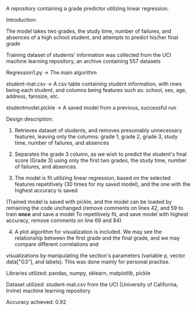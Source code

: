 A repository containing a grade predictor utilizing linear regression.

Introduction:

The model takes two grades, the study time, number of failures, and absences of a high school student, and attempts to predict his/her final grade

Training dataset of students' information was collected from the UCI machine learning repository, an archive containing 557 datasets

Regression1.py -> The main algorithm

student-mat.csv -> A csv table containing student information, with rows being each student, and columns being features such as: school, sex, age, address, famsize, etc.

studentmodel.pickle -> A saved model from a previous, successful run

Design description:

1) Retrieves dataset of students, and removes presumably unnecessary features, leaving only the columns: grade 1, grade 2, grade 3, study time, number of failures, and absences

2) Separates the grade 3 column, as we wish to predict the student's final score (Grade 3) using only the first two grades, the study time, number of failures, and absences.

3) The model is fit utilizing linear regression, based on the selected features repetitively (30 times for my saved model), and the one with the highest accuracy is saved

(Trained model is saved with pickle, and the model can be loaded by remaining the code unchanged (remove comments on lines 42, and 59 to train **once** and save a model
To repetitively fit, and save model with highest accuracy, remove comments on line 69 and 84)

4) A plot algorithm for visualization is included. We may see the relationship between the first grade and the final grade, and we may compare different correlations and

visualizations by manipulating the section's parameters (variable p, vector data["G3"], and labels). This was done mainly for personal practise.

Libraries utilized: pandas, numpy, sklearn, matplotlib, pickle

Dataset utilized: student-mat.csv from the UCI (University of California, Irvine) machine learning repository

Accuracy achieved: 0.92
